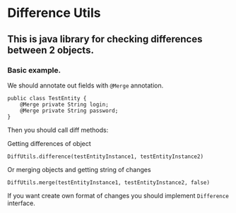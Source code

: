 # Difference Utils

## This is java library for checking differences between 2 objects.

### Basic example. 
We should annotate out fields with `@Merge` annotation.

```
public class TestEntity {
    @Merge private String login;
    @Merge private String password;
}
```

Then you should call diff methods: 

Getting differences of object
```
DiffUtils.difference(testEntityInstance1, testEntityInstance2)
```

Or merging objects and getting string of changes
```
DiffUtils.merge(testEntityInstance1, testEntityInstance2, false)
```

If you want create own format of changes you should implement `Difference` interface.